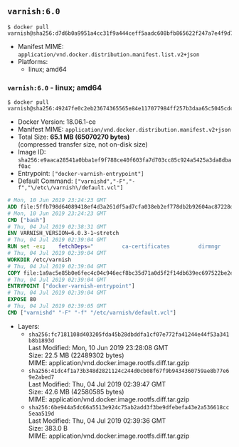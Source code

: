 ## `varnish:6.0`

```console
$ docker pull varnish@sha256:d7d6b0a9951a4cc31f9a444ceff5aadc608bfb865622f247a7e4f9d7a57bf92a
```

-	Manifest MIME: `application/vnd.docker.distribution.manifest.list.v2+json`
-	Platforms:
	-	linux; amd64

### `varnish:6.0` - linux; amd64

```console
$ docker pull varnish@sha256:49247fe0c2eb23674365565e84e117077984ff257b3daa65c5045cdce92a458d
```

-	Docker Version: 18.06.1-ce
-	Manifest MIME: `application/vnd.docker.distribution.manifest.v2+json`
-	Total Size: **65.1 MB (65070270 bytes)**  
	(compressed transfer size, not on-disk size)
-	Image ID: `sha256:e9aaca28541a0bba1ef9f788ce40f603fa7d703cc85c924a5425a3da8dbaf0ac`
-	Entrypoint: `["docker-varnish-entrypoint"]`
-	Default Command: `["varnishd","-F","-f","\/etc\/varnish\/default.vcl"]`

```dockerfile
# Mon, 10 Jun 2019 23:24:23 GMT
ADD file:5ffb798d64089418ef4d3a261df5ad7cfa038eb2ef778db2b92604ac87228d99 in / 
# Mon, 10 Jun 2019 23:24:23 GMT
CMD ["bash"]
# Thu, 04 Jul 2019 02:38:31 GMT
ENV VARNISH_VERSION=6.0.3-1~stretch
# Thu, 04 Jul 2019 02:39:04 GMT
RUN set -ex; 	fetchDeps=" 		ca-certificates 		dirmngr 		gnupg 	"; 	apt-get update; 	apt-get install -y --no-install-recommends apt-transport-https $fetchDeps; 	key=48D81A24CB0456F5D59431D94CFCFD6BA750EDCD; 	export GNUPGHOME="$(mktemp -d)"; 	gpg --batch --keyserver http://ha.pool.sks-keyservers.net/ --recv-keys $key; 	gpg --batch --export export $key > /etc/apt/trusted.gpg.d/varnish.gpg; 	gpgconf --kill all; 	rm -rf $GNUPGHOME; 	echo deb https://packagecloud.io/varnishcache/varnish60lts/debian/ stretch main > /etc/apt/sources.list.d/varnish.list; 	apt-get update; 	apt-get install -y --no-install-recommends varnish=$VARNISH_VERSION; 	apt-get purge -y --auto-remove -o APT::AutoRemove::RecommendsImportant=false $fetchDeps; 	rm -rf /var/lib/apt/lists/*
# Thu, 04 Jul 2019 02:39:04 GMT
WORKDIR /etc/varnish
# Thu, 04 Jul 2019 02:39:04 GMT
COPY file:1a9ac5e85b0e6fec4c04c946ecf8bc35d71a0d5f2f14db639ec697522be2eece in /usr/local/bin/ 
# Thu, 04 Jul 2019 02:39:04 GMT
ENTRYPOINT ["docker-varnish-entrypoint"]
# Thu, 04 Jul 2019 02:39:04 GMT
EXPOSE 80
# Thu, 04 Jul 2019 02:39:05 GMT
CMD ["varnishd" "-F" "-f" "/etc/varnish/default.vcl"]
```

-	Layers:
	-	`sha256:fc7181108d403205fda45b28dbddfa1cf07e772fa41244e44f53a341b8b1893d`  
		Last Modified: Mon, 10 Jun 2019 23:28:08 GMT  
		Size: 22.5 MB (22489302 bytes)  
		MIME: application/vnd.docker.image.rootfs.diff.tar.gzip
	-	`sha256:41dc4f1a73b348d2821124c244d0cb08f67f9b9434360759ae8b77e69e2abed7`  
		Last Modified: Thu, 04 Jul 2019 02:39:47 GMT  
		Size: 42.6 MB (42580585 bytes)  
		MIME: application/vnd.docker.image.rootfs.diff.tar.gzip
	-	`sha256:6be944a5dc66a5513e924c75ab2add3f3be9dfebefa43e2a536618cc5eaa519d`  
		Last Modified: Thu, 04 Jul 2019 02:39:36 GMT  
		Size: 383.0 B  
		MIME: application/vnd.docker.image.rootfs.diff.tar.gzip
